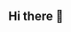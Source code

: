 ## Hi there 👋

<!--
**shantanukumar06/shantanukumar06** is a ✨ _special_ ✨ repository because its `README.md` (this file) appears on your GitHub profile.

Here are some ideas to get you started:

![images](https://github.com/user-attachments/assets/91ade1b7-e0df-4a1e-8137-76e43032e56c)

**👋 Hi there, I'm Shantanu Kumar, a Cloud Computing Engineer with a passion for building and managing scalable, reliable infrastructure**.
Based on my experience with AWS services and the ability to manage them effectively, I am proficient in services such as CloudWatch, Amazon S3, RDS, VPC, EC2, IAM users and roles, Lambda, and Amazon EventBridge. I also have experience deploying and managing infrastructure using HashiCorp Terraform and Jenkins. With Terraform, I can write complete infrastructure configurations, applying the landing zone accelerator approach. This facilitates the adoption of new infrastructure and migration to the cloud with minimal time required, making it production-ready. Terraform also helps manage infrastructure as code to avoid manual configuration and enables scaling of infrastructure.

In addition to my technical skills, I am well-versed in Agile methodologies and use tools like Jira to manage and track tasks and projects. I understand the importance of clear and concise documentation and use Confluence to document processes and procedures. This ensures that all team members have a clear understanding of what needs to be done, how it needs to be done, and when it needs to be done.

I also use some websites to create AWS architecture diagrams, which helps me visualize and communicate infrastructure design and dependencies to team members and stakeholders. This improves team efficiency and ensures that projects are delivered on time, within budget, and to the highest quality. I believe that good documentation, Agile methodologies, and visualization tools  are key to delivering successful projects, and I apply them in my daily work.

🚀 **I'm currently working with **_Uneecops Technologies_**, where I leverage my expertise in AWS cloud technologies to deliver high-quality solutions.**


**I am passionate about technology and the role it plays in enabling businesses to achieve their goals. I am excited to continue to grow my career in the field of DevOps and look forward to contributing to the success of future projects and teams.**

_I made this project as it my first projet in github just for fun, it allows me demonstrate my technical skill in cloud computing._

## Skills and Experience: In AWS and DEVOPS TOOLS
☁️ AWS (ECS, CloudWatch, S3, DynamoDB, VPC, EC2, IAM, Lambda, EventBridge)

🏗️ Infrastructure as Code (Terraform)

🤖 CI/CD (Jenkins, CodePipeline)

🐳 Containers (Docker)

🐧 Linux

🔄 Configuration Management (Ansible)

📈 Monitoring & Observability

🤝 Agile & Collaboration (Jira, Confluence)


🔭 I’m currently working on AWS infrastructure projects, focusing on automation and scalability.  I’m currently learning advanced AWS services and features to enhance cloud solutions.  
🌱 I’m looking to collaborate on AWS cloud architecture and DevOps practices. I’m looking for help with optimizing cloud infrastructure and implementing best practices.
🌱 I'm always eager to learn and explore new technologies in the ever-evolving cloud landscape.
🔭 **_Let's connect!_**

![Cloud-Connectivity-Blog-RK-12-10-21](https://github.com/user-attachments/assets/942deeac-4dc4-4090-8ff2-38a538188b48)


## TECHNICAL SLILLS AND INTERESTS:
Languages: C/C++, Java, JavaScript, HTML, CSS. 

Frameworks: Bootstrap. 

Cloud: AWS [IAM, EC2, LAMBDA, MONITORING, VPC, RDS], Azure. 

Databases: Relational Database [MySQL, MongoDB], SAP HANA DB.

Management Tools: SAP HANA Studio, SAP B1, SSMS, SAP SLD. 

Relevant Coursework: Data Structures & Algorithms, OOPs, DBMS, Software Engineering, Cloud Computing. 

Areas of Interest: Software Development, Web Development, Cloud Technologies. 

Soft Skills: Problem Solving, Self-learning, Leadership, Time Management, Highly Adaptable.


## ACHIEVEMENTS  
• Microsoft Certified AI Engineer Associate

• Google Cloud Skill Boost Member 

• Salesforce Trailblazer 

• Microsoft Azure Fundamentals Badge

• AIR3 In Jamia Millia Islamia University, New Delhi Entrance Exam. 
